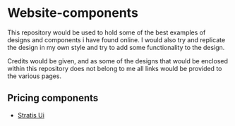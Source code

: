 # Website-components

This repository would be used to hold some of the best examples of designs and components i have found online.
I would also try and replicate the design in my own style and try to add some functionality to the design.

Credits would be given, and as some of the designs that would be enclosed within this repository does not belong to me
all links would be provided to the various pages.

## Pricing components
- [Stratis Ui](https://www.figma.com/file/dl40tPolHKsWqW1YYMXjWC/%E2%9D%96-PREVIEW-%E2%9D%96-Stratis-UI---PRO-(v.1.0)?node-id=544-68281&t=Pd4jCzjjt8pAZ6Sk-0)